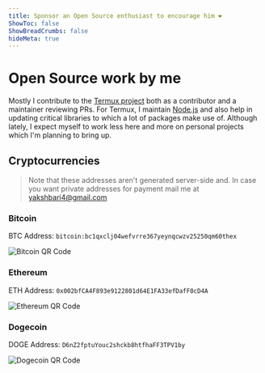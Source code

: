 ```yaml
---
title: Sponsor an Open Source enthusiast to encourage him ❤️
ShowToc: false
ShowBreadCrumbs: false
hideMeta: true
---
```


# Open Source work by me

Mostly I contribute to the [Termux project](https://termux.org) both as a contributor and a maintainer reviewing PRs. For Termux, I maintain [Node.js](https://nodejs.org) and also help in updating critical libraries to which a lot of packages make use of. Although lately, I expect myself to work less here and more on personal projects which I'm planning to bring up.

## Cryptocurrencies

> Note that these addresses aren't generated server-side and. In case you want private addresses for payment mail me at yakshbari4@gmail.com

### Bitcoin

BTC Address: `bitcoin:bc1qxclj04wefvrre367yeynqcwzv25250qm60thex`

![Bitcoin QR Code](/bitcoin-qr.svg)

### Ethereum

ETH Address: `0x002bfCA4F893e9122801d64E1FA33efDafF0cD4A`

![Ethereum QR Code](/ethereum-qr.svg)

### Dogecoin

DOGE Address: `D6nZ2fptuYouc2shckb8htfhaFF3TPV1by`

![Dogecoin QR Code](/dogecoin-qr.svg)
